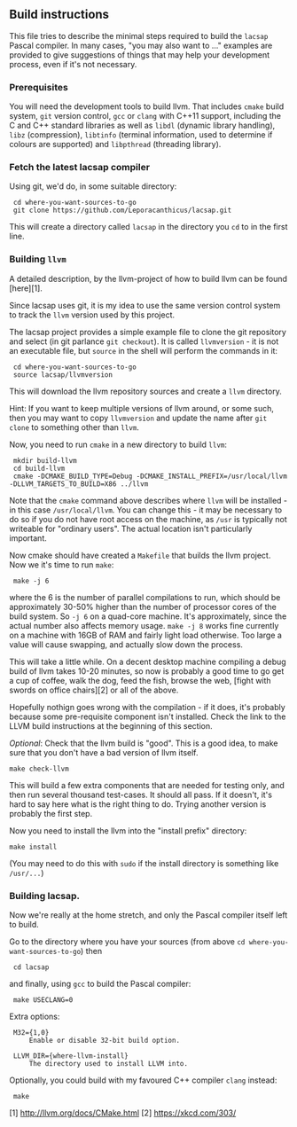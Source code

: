## Build instructions

This file tries to describe the minimal steps required to build the
`lacsap` Pascal compiler. In many cases, "you may also want to ..."
examples are provided to give suggestions of things that may help your
development process, even if it's not necessary. 

### Prerequisites

You will need the development tools to build llvm. That includes
`cmake` build system, `git` version control, `gcc` or `clang` with
C++11 support, including the C and C++ standard libraries as well as
`libdl`	(dynamic library handling), `libz` (compression), `libtinfo`
(terminal information, used to determine if colours are supported) and
`libpthread` (threading library).

### Fetch the latest lacsap compiler

Using git, we'd do, in some suitable directory: 

     cd where-you-want-sources-to-go
     git clone https://github.com/Leporacanthicus/lacsap.git

This will create a directory called `lacsap` in the directory you `cd`
to in the first line. 


### Building `llvm`

A detailed description, by the llvm-project of how to build llvm can
be found [here][1].

Since lacsap uses git, it is my idea to use the same version control
system to track the `llvm` version used by this project.

The lacsap project provides a simple example file to clone the git
repository and select (in git parlance `git checkout`). It is called
`llvmversion` - it is not an executable file, but `source` in the
shell will perform the commands in it:

     cd where-you-want-sources-to-go
     source lacsap/llvmversion

This will download the llvm repository sources and create a `llvm`
directory.

Hint: If you want to keep multiple versions of llvm around, or some
such, then you may want to copy `llvmversion` and update the name
after `git clone` to something other than `llvm`.


Now, you need to run `cmake` in a new directory to build `llvm`:

     mkdir build-llvm 
     cd build-llvm
     cmake -DCMAKE_BUILD_TYPE=Debug -DCMAKE_INSTALL_PREFIX=/usr/local/llvm -DLLVM_TARGETS_TO_BUILD=X86 ../llvm

Note that the `cmake` command above describes where `llvm` will be
installed - in this case `/usr/local/llvm`. You can change this - it
may be necessary to do so if you do not have root access on the
machine, as `/usr` is typically not writeable for "ordinary
users". The actual location isn't particularly important.


Now cmake should have created a `Makefile` that builds the llvm
project. Now we it's time to run `make`:

     make -j 6

where the 6 is the number of parallel compilations to run, which
should be approximately 30-50% higher than the number of processor
cores of the build system. So `-j 6` on a quad-core machine. It's
approximately, since the actual number also affects memory
usage. `make -j 8` works fine currently on a machine with 16GB of RAM
and fairly light load otherwise. Too large a value will cause
swapping, and actually slow down the process. 

This will take a little while. On a decent desktop machine compiling a
debug build of llvm takes 10-20 minutes, so now is probably a good
time to go get a cup of coffee, walk the dog, feed the fish, browse
the web, [fight with swords on office chairs][2] or all of the above.

Hopefully nothign goes wrong with the compilation - if it does, it's
probably because some pre-requisite component isn't installed. Check
the link to the LLVM build instructions at the beginning of this
section.

*Optional*: Check that the llvm build is "good". This is a good idea,
to make sure that you don't have a bad version of llvm itself.

    make check-llvm

This will build a few extra components that are needed for testing
only, and then run several thousand test-cases. It should all pass. If
it doesn't, it's hard to say here what is the right thing to
do. Trying another version is probably the first step.

Now you need to install the llvm into the "install prefix" directory:

    make install 

(You may need to do this with `sudo` if the install directory is
something like `/usr/...`)


### Building lacsap.

Now we're really at the home stretch, and only the Pascal compiler
itself left to build.

Go to the directory where you have your sources (from above 
`cd where-you-want-sources-to-go`) then
   
     cd lacsap

and finally, using `gcc` to build the Pascal compiler:

     make USECLANG=0

Extra options: 
    
     M32={1,0}   
         Enable or disable 32-bit build option.

     LLVM_DIR={where-llvm-install}
         The directory used to install LLVM into.

Optionally, you could build with my favoured C++ compiler `clang` instead:

     make 


[1] http://llvm.org/docs/CMake.html
[2] https://xkcd.com/303/
